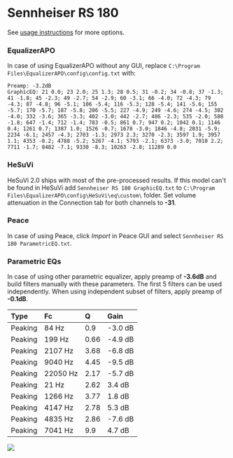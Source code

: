 # Sennheiser RS 180
See [usage instructions](https://github.com/jaakkopasanen/AutoEq#usage) for more options.

### EqualizerAPO
In case of using EqualizerAPO without any GUI, replace `C:\Program Files\EqualizerAPO\config\config.txt`
with:
```
Preamp: -3.2dB
GraphicEQ: 21 0.0; 23 2.0; 25 1.3; 28 0.5; 31 -0.2; 34 -0.8; 37 -1.3; 41 -1.8; 45 -2.3; 49 -2.7; 54 -2.9; 60 -3.1; 66 -4.0; 72 -4.3; 79 -4.3; 87 -4.8; 96 -5.1; 106 -5.4; 116 -5.3; 128 -5.4; 141 -5.6; 155 -5.7; 170 -5.7; 187 -5.8; 206 -5.5; 227 -4.9; 249 -4.6; 274 -4.5; 302 -4.0; 332 -3.6; 365 -3.3; 402 -3.0; 442 -2.7; 486 -2.3; 535 -2.0; 588 -1.8; 647 -1.4; 712 -1.4; 783 -0.5; 861 0.7; 947 0.2; 1042 0.1; 1146 0.4; 1261 0.7; 1387 1.0; 1526 -0.7; 1678 -3.0; 1846 -4.8; 2031 -5.9; 2234 -6.1; 2457 -4.3; 2703 -1.3; 2973 2.3; 3270 -2.3; 3597 1.9; 3957 1.1; 4353 -0.2; 4788 -5.2; 5267 -4.1; 5793 -2.1; 6373 -3.0; 7010 2.2; 7711 -1.7; 8482 -7.1; 9330 -8.3; 10263 -2.8; 11289 0.0
```

### HeSuVi
HeSuVi 2.0 ships with most of the pre-processed results. If this model can't be found in HeSuVi add
`Sennheiser RS 180 GraphicEQ.txt` to `C:\Program Files\EqualizerAPO\config\HeSuVi\eq\custom\` folder.
Set volume attenuation in the Connection tab for both channels to **-31**.

### Peace
In case of using Peace, click *Import* in Peace GUI and select `Sennheiser RS 180 ParametricEQ.txt`.

### Parametric EQs
In case of using other parametric equalizer, apply preamp of **-3.6dB** and build filters manually
with these parameters. The first 5 filters can be used independently.
When using independent subset of filters, apply preamp of **-0.1dB**.

| Type    | Fc       |    Q | Gain    |
|:--------|:---------|:-----|:--------|
| Peaking | 84 Hz    | 0.9  | -3.0 dB |
| Peaking | 199 Hz   | 0.66 | -4.9 dB |
| Peaking | 2107 Hz  | 3.68 | -6.8 dB |
| Peaking | 9040 Hz  | 4.45 | -9.5 dB |
| Peaking | 22050 Hz | 2.17 | -5.7 dB |
| Peaking | 21 Hz    | 2.62 | 3.4 dB  |
| Peaking | 1266 Hz  | 3.77 | 1.8 dB  |
| Peaking | 4147 Hz  | 2.78 | 5.3 dB  |
| Peaking | 4835 Hz  | 2.86 | -7.6 dB |
| Peaking | 7041 Hz  | 9.9  | 4.7 dB  |

![](https://raw.githubusercontent.com/jaakkopasanen/AutoEq/master/results/headphonecom/sbaf-serious/Sennheiser%20RS%20180/Sennheiser%20RS%20180.png)